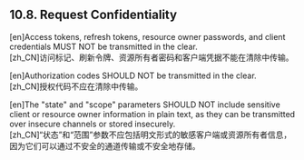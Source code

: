 ## 10.8. Request Confidentiality  

[en]Access tokens, refresh tokens, resource owner passwords, and client credentials MUST NOT be transmitted in the clear.  
[zh_CN]访问标记、刷新令牌、资源所有者密码和客户端凭据不能在清除中传输。  
  

[en]Authorization codes SHOULD NOT be transmitted in the clear.  
[zh_CN]授权代码不应在清除中传输。  
  

[en]The "state" and "scope" parameters SHOULD NOT include sensitive client or resource owner information in plain text, as they can be transmitted over insecure channels or stored insecurely.  
[zh_CN]“状态”和“范围”参数不应包括明文形式的敏感客户端或资源所有者信息，因为它们可以通过不安全的通道传输或不安全地存储。  
  



